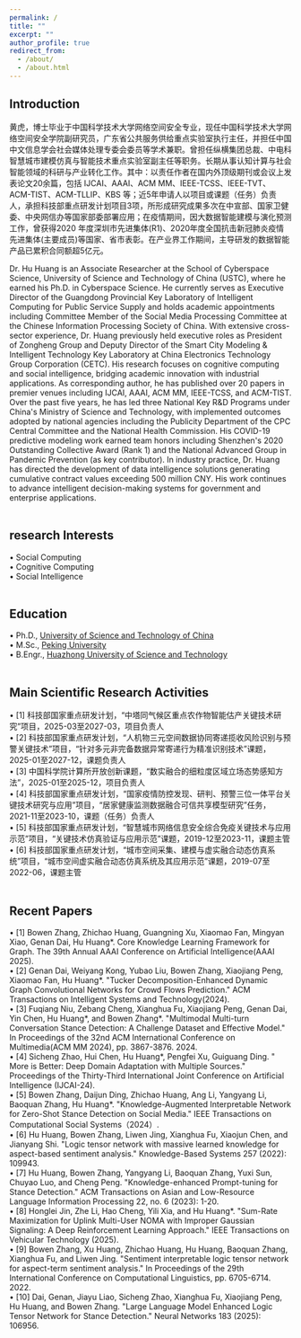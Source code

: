 ```yaml
---
permalink: /
title: ""
excerpt: ""
author_profile: true
redirect_from: 
  - /about/
  - /about.html
---
```


  
## Introduction
黄虎，博士毕业于中国科学技术大学网络空间安全专业，现任中国科学技术大学网络空间安全学院副研究员，广东省公共服务供给重点实验室执行主任，并担任中国中文信息学会社会媒体处理专委会委员等学术兼职。曾担任纵横集团总裁、中电科智慧城市建模仿真与智能技术重点实验室副主任等职务。长期从事认知计算与社会智能领域的科研与产业转化工作。其中：以责任作者在国内外顶级期刊或会议上发表论文20余篇，包括 IJCAI、AAAI、ACM MM、IEEE-TCSS、IEEE-TVT、ACM-TIST、ACM-TLLIP、KBS 等；近5年申请人以项目或课题（任务）负责人，承担科技部重点研发计划项目3项，所形成研究成果多次在中宣部、国家卫健委、中央网信办等国家部委部署应用；在疫情期间，因大数据智能建模与演化预测工作，曾获得2020 年度深圳市先进集体(R1)、2020年度全国抗击新冠肺炎疫情先进集体(主要成员)等国家、省市表彰。在产业界工作期间，主导研发的数据智能产品已累积合同额超5亿元。

Dr. Hu Huang is an Associate Researcher at the School of Cyberspace Science, University of Science and Technology of China (USTC), where he earned his Ph.D. in Cyberspace Science. He currently serves as Executive Director of the Guangdong Provincial Key Laboratory of Intelligent Computing for Public Service Supply and holds academic appointments including Committee Member of the Social Media Processing Committee at the Chinese Information Processing Society of China.
With extensive cross-sector experience, Dr. Huang previously held executive roles as President of Zongheng Group and Deputy Director of the Smart City Modeling & Intelligent Technology Key Laboratory at China Electronics Technology Group Corporation (CETC). His research focuses on cognitive computing and social intelligence, bridging academic innovation with industrial applications.
As corresponding author, he has published over 20 papers in premier venues including IJCAI, AAAI, ACM MM, IEEE-TCSS, and ACM-TIST. Over the past five years, he has led three National Key R&D Programs under China's Ministry of Science and Technology, with implemented outcomes adopted by national agencies including the Publicity Department of the CPC Central Committee and the National Health Commission. His COVID-19 predictive modeling work earned team honors including Shenzhen's 2020 Outstanding Collective Award (Rank 1) and the National Advanced Group in Pandemic Prevention (as key contributor).
In industry practice, Dr. Huang has directed the development of data intelligence solutions generating cumulative contract values exceeding 500 million CNY. His work continues to advance intelligent decision-making systems for government and enterprise applications.
<br/><br/>
   
## research Interests
&#x2022; Social Computing<br>
&#x2022; Cognitive Computing  <br>
&#x2022; Social Intelligence
<br/><br/>


## Education
&#x2022; Ph.D., [University of Science and Technology of China](https://www.ustc.edu.cn/)<br>
&#x2022; M.Sc., [Peking University](https://www.pku.edu.cn/)<br>
&#x2022; B.Engr., [Huazhong University of Science and Technology](https://www.hust.edu.cn/)
<br/><br/>


## Main Scientific Research Activities
&#x2022; [1] 科技部国家重点研发计划，“中塔同气候区重点农作物智能估产关键技术研究”项目，2025-03至2027-03，项目负责人<br>
&#x2022; [2] 科技部国家重点研发计划，“人机物三元空间数据协同寄递揽收风险识别与预警关键技术”项目，“针对多元非完备数据异常寄递行为精准识别技术”课题，2025-01至2027-12，课题负责人<br>
&#x2022; [3] 中国科学院计算所开放创新课题，“数实融合的细粒度区域立场态势感知方法”，2025-01至2025-12，项目负责人<br>
&#x2022; [4] 科技部国家重点研发计划，“国家疫情防控发现、研判、预警三位一体平台关键技术研究与应用”项目，“居家健康监测数据融合可信共享模型研究”任务，2021-11至2023-10，课题（任务）负责人<br>
&#x2022; [5] 科技部国家重点研发计划，“智慧城市网络信息安全综合免疫关键技术与应用示范”项目，“关键技术仿真验证与应用示范”课题，2019-12至2023-11，课题主管<br>
&#x2022; [6] 科技部国家重点研发计划，“城市空间采集、建模与虚实融合动态仿真系统”项目，“城市空间虚实融合动态仿真系统及其应用示范”课题，2019-07至2022-06，课题主管
<br/><br/>


## Recent Papers
&#x2022; [1] Bowen Zhang, Zhichao Huang, Guangning Xu, Xiaomao Fan, Mingyan Xiao, Genan Dai, Hu Huang*. Core Knowledge Learning Framework for Graph. The 39th Annual AAAI Conference on Artificial Intelligence(AAAI 2025).<br>
&#x2022; [2] Genan Dai, Weiyang Kong, Yubao Liu, Bowen Zhang, Xiaojiang Peng, Xiaomao Fan, Hu Huang*. "Tucker Decomposition-Enhanced Dynamic Graph Convolutional Networks for Crowd Flows Prediction." ACM Transactions on Intelligent Systems and Technology(2024).<br>
&#x2022; [3] Fuqiang Niu, Zebang Cheng, Xianghua Fu, Xiaojiang Peng, Genan Dai, Yin Chen, Hu Huang*, and Bowen Zhang*. "Multimodal Multi-turn Conversation Stance Detection: A Challenge Dataset and Effective Model." In Proceedings of the 32nd ACM International Conference on Multimedia(ACM MM 2024), pp. 3867-3876. 2024.<br>
&#x2022; [4] Sicheng Zhao, Hui Chen, Hu Huang*, Pengfei Xu, Guiguang Ding. " More is Better: Deep Domain Adaptation with Multiple Sources." Proceedings of the Thirty-Third International Joint Conference on Artificial Intelligence (IJCAI-24).<br>
&#x2022; [5] Bowen Zhang, Daijun Ding, Zhichao Huang, Ang Li, Yangyang Li, Baoquan Zhang, Hu Huang*. "Knowledge-Augmented Interpretable Network for Zero-Shot Stance Detection on Social Media." IEEE Transactions on Computational Social Systems（2024）.<br>
&#x2022; [6] Hu Huang, Bowen Zhang, Liwen Jing, Xianghua Fu, Xiaojun Chen, and Jianyang Shi. "Logic tensor network with massive learned knowledge for aspect-based sentiment analysis." Knowledge-Based Systems 257 (2022): 109943.<br>
&#x2022; [7] Hu Huang, Bowen Zhang, Yangyang Li, Baoquan Zhang, Yuxi Sun, Chuyao Luo, and Cheng Peng. "Knowledge-enhanced Prompt-tuning for Stance Detection." ACM Transactions on Asian and Low-Resource Language Information Processing 22, no. 6 (2023): 1-20. <br>
&#x2022; [8] Honglei Jin, Zhe Li, Hao Cheng, Yili Xia, and Hu Huang*. "Sum-Rate Maximization for Uplink Multi-User NOMA with Improper Gaussian Signaling: A Deep Reinforcement Learning Approach." IEEE Transactions on Vehicular Technology (2025).<br>
&#x2022; [9] Bowen Zhang, Xu Huang, Zhichao Huang, Hu Huang, Baoquan Zhang, Xianghua Fu, and Liwen Jing. "Sentiment interpretable logic tensor network for aspect-term sentiment analysis." In Proceedings of the 29th International Conference on Computational Linguistics, pp. 6705-6714. 2022.
<br>
&#x2022; [10] Dai, Genan, Jiayu Liao, Sicheng Zhao, Xianghua Fu, Xiaojiang Peng, Hu Huang, and Bowen Zhang. "Large Language Model Enhanced Logic Tensor Network for Stance Detection." Neural Networks 183 (2025): 106956. 
<br/><br/>


